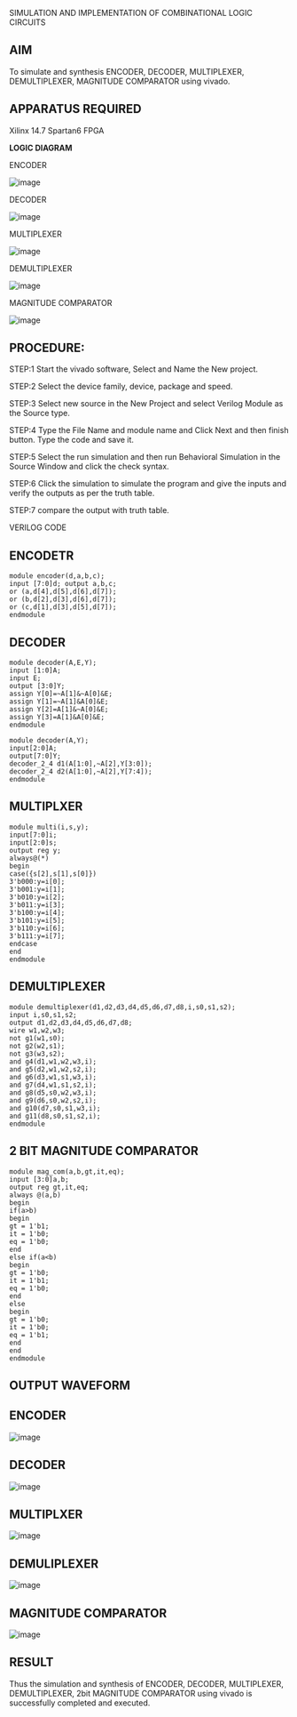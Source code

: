 SIMULATION AND IMPLEMENTATION OF COMBINATIONAL LOGIC CIRCUITS
## AIM
To simulate and synthesis ENCODER, DECODER, MULTIPLEXER, DEMULTIPLEXER, MAGNITUDE COMPARATOR using vivado.

## APPARATUS REQUIRED
Xilinx 14.7
Spartan6 FPGA

**LOGIC DIAGRAM**

ENCODER

![image](https://github.com/navaneethans/VLSI-LAB-EXP-2/assets/6987778/3cd1f95e-7531-4cad-9154-fdd397ac439e)


DECODER

![image](https://github.com/navaneethans/VLSI-LAB-EXP-2/assets/6987778/45a5e6cf-bbe0-4fd5-ac84-e5ad4477483b)


MULTIPLEXER

![image](https://github.com/navaneethans/VLSI-LAB-EXP-2/assets/6987778/427f75b2-8e67-44b9-ac45-a66651787436)


DEMULTIPLEXER

![image](https://github.com/navaneethans/VLSI-LAB-EXP-2/assets/6987778/1c45a7fc-08ac-4f76-87f2-c084e7150557)


MAGNITUDE COMPARATOR

![image](https://github.com/navaneethans/VLSI-LAB-EXP-2/assets/6987778/b2fe7a05-6bf7-4dcb-8f5d-28abbf7ea8c2)


  
## PROCEDURE:
STEP:1 Start the vivado software, Select and Name the New project.

STEP:2 Select the device family, device, package and speed.

STEP:3 Select new source in the New Project and select Verilog Module as the Source type.

STEP:4 Type the File Name and module name and Click Next and then finish button. Type the code and save it.

STEP:5 Select the run simulation and then run Behavioral Simulation in the Source Window and click the check syntax.

STEP:6 Click the simulation to simulate the program and give the inputs and verify the outputs as per the truth table.

STEP:7 compare the output with truth table.

VERILOG CODE
## ENCODETR
```
module encoder(d,a,b,c);
input [7:0]d; output a,b,c;
or (a,d[4],d[5],d[6],d[7]);
or (b,d[2],d[3],d[6],d[7]);
or (c,d[1],d[3],d[5],d[7]);
endmodule
```
## DECODER
```
module decoder(A,E,Y);
input [1:0]A;
input E;
output [3:0]Y;
assign Y[0]=~A[1]&~A[0]&E;
assign Y[1]=~A[1]&A[0]&E;
assign Y[2]=A[1]&~A[0]&E;
assign Y[3]=A[1]&A[0]&E;
endmodule

module decoder(A,Y);
input[2:0]A;
output[7:0]Y;
decoder_2_4 d1(A[1:0],~A[2],Y[3:0]);
decoder_2_4 d2(A[1:0],~A[2],Y[7:4]);
endmodule
```
## MULTIPLXER
```
module multi(i,s,y);
input[7:0]i;
input[2:0]s;
output reg y;
always@(*)
begin
case({s[2],s[1],s[0]})
3'b000:y=i[0];
3'b001:y=i[1];
3'b010:y=i[2];
3'b011:y=i[3];
3'b100:y=i[4];
3'b101:y=i[5];
3'b110:y=i[6];
3'b111:y=i[7];
endcase
end
endmodule
```
## DEMULTIPLEXER
```
module demultiplexer(d1,d2,d3,d4,d5,d6,d7,d8,i,s0,s1,s2);
input i,s0,s1,s2;
output d1,d2,d3,d4,d5,d6,d7,d8;
wire w1,w2,w3;
not g1(w1,s0);
not g2(w2,s1);
not g3(w3,s2);
and g4(d1,w1,w2,w3,i);
and g5(d2,w1,w2,s2,i);
and g6(d3,w1,s1,w3,i);
and g7(d4,w1,s1,s2,i);
and g8(d5,s0,w2,w3,i);
and g9(d6,s0,w2,s2,i);
and g10(d7,s0,s1,w3,i);
and g11(d8,s0,s1,s2,i);
endmodule
```
## 2 BIT MAGNITUDE COMPARATOR
```
module mag_com(a,b,gt,it,eq);
input [3:0]a,b;
output reg gt,it,eq;
always @(a,b)
begin
if(a>b)
begin
gt = 1'b1;
it = 1'b0;
eq = 1'b0;
end
else if(a<b)
begin
gt = 1'b0;
it = 1'b1;
eq = 1'b0;
end
else
begin
gt = 1'b0;
it = 1'b0;
eq = 1'b1;
end
end
endmodule
```
## OUTPUT WAVEFORM
## ENCODER

![image](https://github.com/subasri-123/VLSI-LAB-EXP-2/assets/166198549/3dbec6e0-1b43-4fb0-bce6-ca6281d4b980)

## DECODER

![image](https://github.com/subasri-123/VLSI-LAB-EXP-2/assets/166198549/02836e4a-b56b-427c-bda6-ba01e93a957e)

## MULTIPLXER

![image](https://github.com/subasri-123/VLSI-LAB-EXP-2/assets/166198549/d6fa251e-2e38-45fd-8c11-31aa9fd7df75)

## DEMULIPLEXER

![image](https://github.com/subasri-123/VLSI-LAB-EXP-2/assets/166198549/d25e8e6a-35fb-4bf1-b132-75398aba466b)
## MAGNITUDE COMPARATOR

![image](https://github.com/subasri-123/VLSI-LAB-EXP-2/assets/166198549/d734a305-2954-43f9-952f-9a23140ecff2)
 ## RESULT
Thus the simulation and synthesis of ENCODER, DECODER, MULTIPLEXER, DEMULTIPLEXER, 2bit MAGNITUDE COMPARATOR using vivado is successfully completed and executed.


